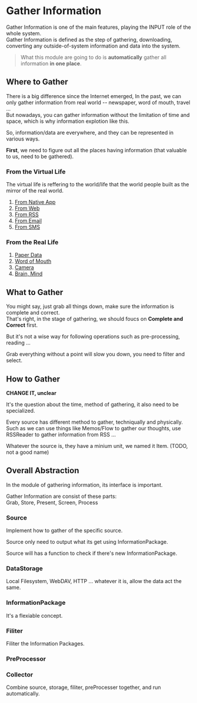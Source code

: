 # Gather Information

Gather Information is one of the main features, playing the INPUT role of the whole system.\
Gather Information is defined as the step of gathering, downloading, converting any outside-of-system information and data into the system.

> What this module are going to do is **automatically** gather all information **in one place**.

## Where to Gather

There is a big difference since the Internet emerged,
In the past, we can only gather information from real world -- newspaper, word of mouth, travel ... \
But nowadays, you can gather information without the limitation of time and space, which is why information explotion like this.

So, information/data are everywhere, and they can be represented in various ways.

**First**, we need to figure out all the places having information (that valuable to us, need to be gathered).

### From the Virtual Life

The virtual life is reffering to the world/life that the world people built as the mirror of the real world. 

1. [From Native App](./where/virtual-life/native-app.md)
2. [From Web](./where/virtual-life/web.md)
3. [From RSS](./where/virtual-life/rss.md)
4. [From Email](./where/virtual-life/email.md)
5. [From SMS](./where/virtual-life/sms.md)

### From the Real Life

1. [Paper Data](./where/real-life/paper-data.md)
2. [Word of Mouth](./where/real-life/word-of-mouth.md)
3. [Camera](./where/real-life/camera.md)
4. [Brain, Mind](./where/real-life/brain.md)

## What to Gather

You might say, just grab all things down, make sure the information is complete and correct. \
That's right, in the stage of gathering, we should foucs on **Complete and Correct** first.

But it's not a wise way for following operations such as pre-processing, reading ...

Grab everything without a point will slow you down, you need to filter and select.

## How to Gather

**CHANGE IT, unclear**

It's the question about the time, method of gathering, it also need to be specialized.

Every source has different method to gather, techniqually and physically. \
Such as we can use things like Memos/Flow to gather our thoughts, use RSSReader to gather information from RSS ...

Whatever the source is, they have a minium unit, we named it Item. (TODO, not a good name)

## Overall Abstraction

In the module of gathering information, its interface is important.

Gather Information are consist of these parts: \
Grab, Store, Present, Screen, Process

### Source

Implement how to gather of the specific source.

Source only need to output what its get using InformationPackage.

Source will has a function to check if there's new InformationPackage.

### DataStorage

Local Filesystem, WebDAV, HTTP ... whatever it is, allow the data act the same.

### InformationPackage

It's a flexiable concept.

### Filiter

Filiter the Information Packages.

### PreProcessor

### Collector

Combine source, storage, filiter, preProcesser together, and run automatically.
